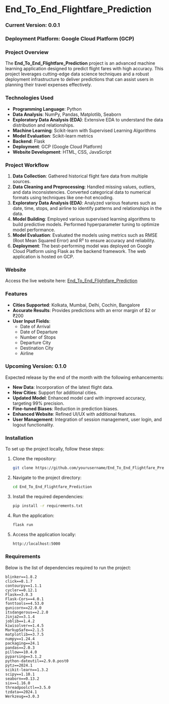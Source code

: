 # End_To_End_Flightfare_Prediction

### Current Version: 0.0.1

### Deployment Platform: Google Cloud Platform (GCP)

### Project Overview

The **End_To_End_Flightfare_Prediction** project is an advanced machine learning application designed to predict flight fares with high accuracy. This project leverages cutting-edge data science techniques and a robust deployment infrastructure to deliver predictions that can assist users in planning their travel expenses effectively.

### Technologies Used

- **Programming Language**: Python
- **Data Analysis**: NumPy, Pandas, Matplotlib, Seaborn
- **Exploratory Data Analysis (EDA)**: Extensive EDA to understand the data distribution and relationships.
- **Machine Learning**: Scikit-learn with Supervised Learning Algorithms
- **Model Evaluation**: Scikit-learn metrics
- **Backend**: Flask
- **Deployment**: GCP (Google Cloud Platform)
- **Website Development**: HTML, CSS, JavaScript

### Project Workflow

1. **Data Collection**: Gathered historical flight fare data from multiple sources.
2. **Data Cleaning and Preprocessing**: Handled missing values, outliers, and data inconsistencies. Converted categorical data to numerical formats using techniques like one-hot encoding.
3. **Exploratory Data Analysis (EDA)**: Analyzed various features such as date, time, stops, and airline to identify patterns and relationships in the data.
4. **Model Building**: Employed various supervised learning algorithms to build predictive models. Performed hyperparameter tuning to optimize model performance.
5. **Model Evaluation**: Evaluated the models using metrics such as RMSE (Root Mean Squared Error) and R² to ensure accuracy and reliability.
6. **Deployment**: The best-performing model was deployed on Google Cloud Platform using Flask as the backend framework. The web application is hosted on GCP.

### Website

Access the live website here: [End_To_End_Flightfare_Prediction](https://idkflight.wl.r.appspot.com)

### Features

- **Cities Supported**: Kolkata, Mumbai, Delhi, Cochin, Bangalore
- **Accurate Results**: Provides predictions with an error margin of $2 or ₹200
- **User Input Fields**:
  - Date of Arrival
  - Date of Departure
  - Number of Stops
  - Departure City
  - Destination City
  - Airline

### Upcoming Version: 0.1.0

Expected release by the end of the month with the following enhancements:

- **New Data**: Incorporation of the latest flight data.
- **New Cities**: Support for additional cities.
- **Updated Model**: Enhanced model card with improved accuracy, targeting 99% precision.
- **Fine-tuned Biases**: Reduction in prediction biases.
- **Enhanced Website**: Refined UI/UX with additional features.
- **User Management**: Integration of session management, user login, and logout functionality.

### Installation

To set up the project locally, follow these steps:

1. Clone the repository:
    ```bash
    git clone https://github.com/yourusername/End_To_End_Flightfare_Prediction.git
    ```
2. Navigate to the project directory:
    ```bash
    cd End_To_End_Flightfare_Prediction
    ```
3. Install the required dependencies:
    ```bash
    pip install -r requirements.txt
    ```
4. Run the application:
    ```bash
    flask run
    ```
5. Access the application locally:
    ```bash
    http://localhost:5000
    ```

### Requirements

Below is the list of dependencies required to run the project:

```plaintext
blinker==1.8.2
click==8.1.7
contourpy==1.1.1
cycler==0.12.1
Flask==3.0.3
Flask-Cors==4.0.1
fonttools==4.53.0
gunicorn==22.0.0
itsdangerous==2.2.0
Jinja2==3.1.4
joblib==1.4.2
kiwisolver==1.4.5
MarkupSafe==2.1.5
matplotlib==3.7.5
numpy==1.24.4
packaging==24.1
pandas==2.0.3
pillow==10.4.0
pyparsing==3.1.2
python-dateutil==2.9.0.post0
pytz==2024.1
scikit-learn==1.3.2
scipy==1.10.1
seaborn==0.13.2
six==1.16.0
threadpoolctl==3.5.0
tzdata==2024.1
Werkzeug==3.0.3
